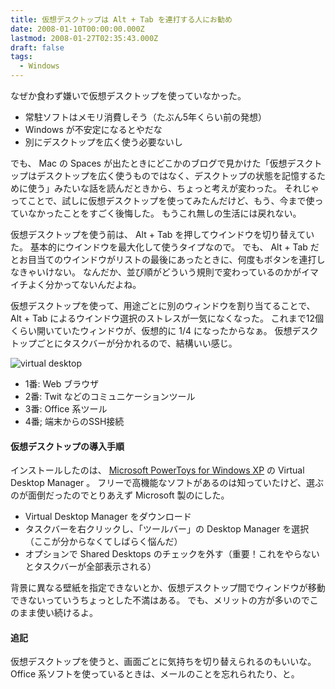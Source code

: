 ```yaml
---
title: 仮想デスクトップは Alt + Tab を連打する人にお勧め
date: 2008-01-10T00:00:00.000Z
lastmod: 2008-01-27T02:35:43.000Z
draft: false
tags:
  - Windows
---
```


なぜか食わず嫌いで仮想デスクトップを使っていなかった。

* 常駐ソフトはメモリ消費しそう（たぶん5年くらい前の発想）
* Windows が不安定になるとやだな
* 別にデスクトップを広く使う必要ないし

でも、 Mac の Spaces が出たときにどこかのブログで見かけた「仮想デスクトップはデスクトップを広く使うものではなく、デスクトップの状態を記憶するために使う」みたいな話を読んだときから、ちょっと考えが変わった。 それじゃってことで、試しに仮想デスクトップを使ってみたんだけど、もう、今まで使っていなかったことをすごく後悔した。 もうこれ無しの生活には戻れない。

仮想デスクトップを使う前は、 Alt + Tab を押してウインドウを切り替えていた。 基本的にウインドウを最大化して使うタイプなので。 でも、 Alt + Tab だとお目当てのウインドウがリストの最後にあったときに、何度もボタンを連打しなきゃいけない。 なんだか、並び順がどういう規則で変わっているのかがイマイチよく分かってないんだよね。

仮想デスクトップを使って、用途ごとに別のウィンドウを割り当てることで、 Alt + Tab によるウインドウ選択のストレスが一気になくなった。 これまで12個くらい開いていたウィンドウが、仮想的に 1/4 になったからなぁ。 仮想デスクトップごとにタスクバーが分かれるので、結構いい感じ。

![virtual desktop](@/assets/flickr/2180017669.jpg "virtual desktop")

* 1番: Web ブラウザ
* 2番: Twit などのコミュニケーションツール
* 3番: Office 系ツール
* 4番; 端末からのSSH接続

#### 仮想デスクトップの導入手順

インストールしたのは、 [Microsoft PowerToys for Windows XP](http://www.microsoft.com/windowsxp/downloads/powertoys/xppowertoys.mspx) の Virtual Desktop Manager 。 フリーで高機能なソフトがあるのは知っていたけど、選ぶのが面倒だったのでとりあえず Microsoft 製のにした。

* Virtual Desktop Manager をダウンロード
* タスクバーを右クリックし、「ツールバー」の Desktop Manager を選択（ここが分からなくてしばらく悩んだ）
* オプションで Shared Desktops のチェックを外す（重要！これをやらないとタスクバーが全部表示される）

背景に異なる壁紙を指定できないとか、仮想デスクトップ間でウィンドウが移動できないっていうちょっとした不満はある。 でも、メリットの方が多いのでこのまま使い続けるよ。

#### 追記

仮想デスクトップを使うと、画面ごとに気持ちを切り替えられるのもいいな。 Office 系ソフトを使っているときは、メールのことを忘れられたり、と。
